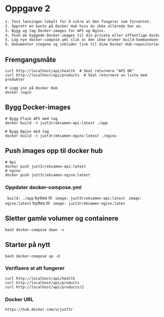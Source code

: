 # Oppgave 2
```bash
1. Test løsningen lokalt for å sikre at den fungerer som forventet.
2. Opprett en konto på Docker Hub hvis du ikke allerede har en.
3. Bygg og tag Docker-images for API og Nginx.
4. Push de byggede Docker-images til din private eller offentlige Docker Hub repository.
5. Lag nye docker-compose.yml slik at den ikke bruker build-kommandoen, men isteden refererer til image-tagene fra Docker Hub.
6. Dokumenter stegene og inkluder link til dine Docker Hub-repositories.

```
## Fremgangsmåte

```
curl http://localhost/api/health  # Skal returnere "API OK"
curl http://localhost/api/products  # Skal returnere en liste med produkter
```
```
# Logg inn på Docker Hub
docker login
```


## Bygg Docker-images
```
# Bygg Flask API med tag
docker build -t juzt3r/eksamen-api:latest ./app

# Bygg Nginx med tag
docker build -t juzt3r/eksamen-nginx:latest ./nginx
```

## Push images opp til docker hub
```
# Api
docker push juzt3r/eksamen-api:latest
# nginx
docker push juzt3r/eksamen-nginx:latest
```

### Oppdater docker-compose.yml

``` build: ./app``` byttes til ``` image: juzt3r/eksamen-api:latest```
``` image: nginx:latest``` byttes til ``` image: juzt3r/eksamen-nginx:lates```

## Sletter gamle volumer og containere

```bash docker-compose down -v```  
##  Starter på nytt
```bash docker-compose up -d```  


### Verifisere at alt fungerer
``` 
curl http://localhost/api/health 
curl http://localhost/api/products 
curl http://localhost/api/products/2 
```


### Docker URL
```https://hub.docker.com/u/juzt3r```